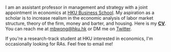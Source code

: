 I am an assistant professor in management and strategy with a joint appointment in economics at [HKU Business School](https://www.hkubs.hku.hk/). My aspiration as a scholar is to increase realism in the economic analysis of labor market structure, theory of the firm, money and barter, and housing. Here is my __[CV](/pdf/CV.pdf)__. You can reach me at [mbwong@hku.hk](mailto:mbwong@hku.hk) or DM me on [Twitter](https://twitter.com/mbwong). 

If you're a research-track student at HKU interested in economics, I'm occasionally looking for RAs. Feel free to email me! 
